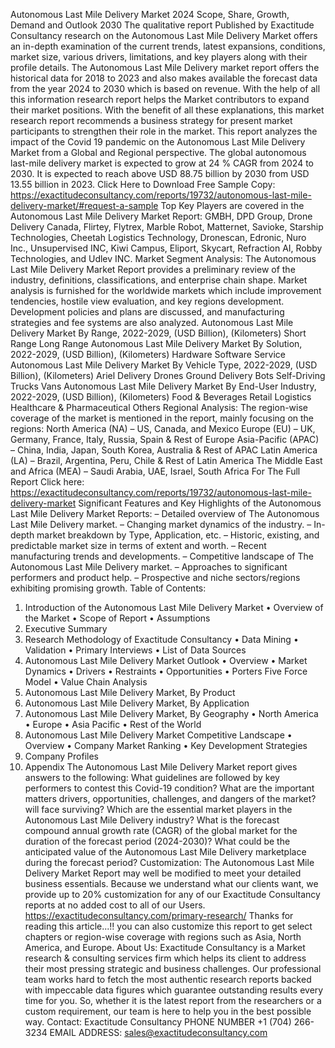Autonomous Last Mile Delivery Market 2024 Scope, Share, Growth, Demand and Outlook 2030
The qualitative report Published by Exactitude Consultancy research on the Autonomous Last Mile Delivery Market offers an in-depth examination of the current trends, latest expansions, conditions, market size, various drivers, limitations, and key players along with their profile details. The Autonomous Last Mile Delivery market report offers the historical data for 2018 to 2023 and also makes available the forecast data from the year 2024 to 2030 which is based on revenue. With the help of all this information research report helps the Market contributors to expand their market positions. With the benefit of all these explanations, this market research report recommends a business strategy for present market participants to strengthen their role in the market. This report analyzes the impact of the Covid 19 pandemic on the Autonomous Last Mile Delivery Market from a Global and Regional perspective.
The global autonomous last-mile delivery market is expected to grow at 24 % CAGR from 2024 to 2030. It is expected to reach above USD 88.75 billion by 2030 from USD 13.55 billion in 2023.
Click Here to Download Free Sample Copy:
https://exactitudeconsultancy.com/reports/19732/autonomous-last-mile-delivery-market/#request-a-sample
Top Key Players are covered in the Autonomous Last Mile Delivery Market Report:
GMBH, DPD Group, Drone Delivery Canada, Flirtey, Flytrex, Marble Robot, Matternet, Savioke, Starship Technologies, Cheetah Logistics Technology, Dronescan, Edronic, Nuro Inc., Unsupervised INC, Kiwi Campus, Eliport, Skycart, Refraction AI, Robby Technologies, and Udlev INC.
Market Segment Analysis:
The Autonomous Last Mile Delivery Market Report provides a preliminary review of the industry, definitions, classifications, and enterprise chain shape. Market analysis is furnished for the worldwide markets which include improvement tendencies, hostile view evaluation, and key regions development. Development policies and plans are discussed, and manufacturing strategies and fee systems are also analyzed.
Autonomous Last Mile Delivery Market By Range, 2022-2029, (USD Billion), (Kilometers)
Short Range
Long Range
Autonomous Last Mile Delivery Market By Solution, 2022-2029, (USD Billion), (Kilometers)
Hardware
Software
Service
Autonomous Last Mile Delivery Market By Vehicle Type, 2022-2029, (USD Billion), (Kilometers)
Ariel Delivery Drones
Ground Delivery Bots
Self-Driving Trucks
Vans
Autonomous Last Mile Delivery Market By End-User Industry, 2022-2029, (USD Billion), (Kilometers)
Food & Beverages
Retail
Logistics
Healthcare & Pharmaceutical
Others
Regional Analysis:
The region-wise coverage of the market is mentioned in the report, mainly focusing on the regions:
North America (NA) – US, Canada, and Mexico
Europe (EU) – UK, Germany, France, Italy, Russia, Spain & Rest of Europe
Asia-Pacific (APAC) – China, India, Japan, South Korea, Australia & Rest of APAC
Latin America (LA) – Brazil, Argentina, Peru, Chile & Rest of Latin America
The Middle East and Africa (MEA) – Saudi Arabia, UAE, Israel, South Africa
For The Full Report Click here:
https://exactitudeconsultancy.com/reports/19732/autonomous-last-mile-delivery-market
Significant Features and Key Highlights of the Autonomous Last Mile Delivery Market Reports:
– Detailed overview of The Autonomous Last Mile Delivery market.
– Changing market dynamics of the industry.
– In-depth market breakdown by Type, Application, etc.
– Historic, existing, and predictable market size in terms of extent and worth.
– Recent manufacturing trends and developments.
– Competitive landscape of The Autonomous Last Mile Delivery market.
– Approaches to significant performers and product help.
– Prospective and niche sectors/regions exhibiting promising growth.
Table of Contents:
1. Introduction of the Autonomous Last Mile Delivery Market
•	Overview of the Market
•	Scope of Report
•	Assumptions 
2. Executive Summary
3. Research Methodology of Exactitude Consultancy
•	Data Mining
•	Validation
•	Primary Interviews
•	List of Data Sources 
4. Autonomous Last Mile Delivery Market Outlook
•	Overview
•	Market Dynamics
•	Drivers
•	Restraints
•	Opportunities
•	Porters Five Force Model
•	Value Chain Analysis 
5. Autonomous Last Mile Delivery Market, By Product
6. Autonomous Last Mile Delivery Market, By Application
7. Autonomous Last Mile Delivery Market, By Geography
•	North America
•	Europe
•	Asia Pacific
•	Rest of the World 
8. Autonomous Last Mile Delivery Market Competitive Landscape
•	Overview
•	Company Market Ranking
•	Key Development Strategies 
9. Company Profiles
10. Appendix 
The Autonomous Last Mile Delivery Market report gives answers to the following:
What guidelines are followed by key performers to contest this Covid-19 condition?
What are the important matters drivers, opportunities, challenges, and dangers of the market?
will face surviving?
Which are the essential market players in the Autonomous Last Mile Delivery industry?
What is the forecast compound annual growth rate (CAGR) of the global market for the duration of the forecast period (2024-2030)?
What could be the anticipated value of the Autonomous Last Mile Delivery marketplace during the forecast period?
Customization:
The Autonomous Last Mile Delivery Market Report may well be modified to meet your detailed business essentials. Because we understand what our clients want, we provide up to 20% customization for any of our Exactitude Consultancy reports at no added cost to all of our Users.
https://exactitudeconsultancy.com/primary-research/ 
Thanks for reading this article...!! you can also customize this report to get select chapters or region-wise coverage with regions such as Asia, North America, and Europe.
About Us:
Exactitude Consultancy is a Market research & consulting services firm which helps its client to address their most pressing strategic and business challenges. Our professional team works hard to fetch the most authentic research reports backed with impeccable data figures which guarantee outstanding results every time for you. So, whether it is the latest report from the researchers or a custom requirement, our team is here to help you in the best possible way.
Contact:
Exactitude Consultancy
PHONE NUMBER +1 (704) 266-3234
EMAIL ADDRESS: sales@exactitudeconsultancy.com  
